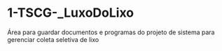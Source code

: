 # 1-TSCG-_LuxoDoLixo
Área para guardar documentos e programas do projeto de sistema para gerenciar coleta seletiva de lixo
